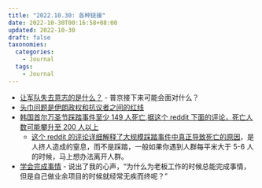 ```yaml
---
title: "2022.10.30: 各种链接"
date: 2022-10-30T00:16:58+08:00
updated: 2022-10-30
draft: false
taxonomies:
  categories:
    - Journal
  tags:
    - Journal
---
```


- [让军队失去意志的是什么？](https://edition.cnn.com/2022/10/29/europe/russian-army-ukraine-blake-cec/index.html) - 普京接下来可能会面对什么？
- [头巾问题是伊朗政权和抗议者之间的红线](https://www.wsj.com/articles/in-iran-protests-the-hijab-is-the-red-line-for-both-government-and-women-11666956847)
- [韩国首尔万圣节踩踏事件至少 149 人死亡,据这个 reddit 下面的评论，死亡人数可能攀升至 200 人以上](https://old.reddit.com/r/worldnews/comments/ygqlo3/at_least_120_dead_after_stampede_during_halloween/)
  - [这个 reddit 的评论详细解释了大规模踩踏事件中真正导致死亡的原因](https://www.reddit.com/r/worldnews/comments/3pcvfb/comment/cw5vxtm/)，是人挤人造成的窒息，而不是踩踏，一般如果你遇到人群每平米大于 5-6 人的时候，马上想办法离开人群。
- [学会完成事情](https://www.boristhebrave.com/2022/09/14/learning-to-finish-things/) - 说出了我的心声，“为什么为老板工作的时候总能完成事情，但是自己做业余项目的时候就经常无疾而终呢？”
